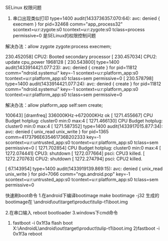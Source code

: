 SELinux 权限问题

1. 串口出现类似打印 type=1400 audit(1433736357.070:64): avc: denied { execmem } for pid=32468 comm="app_process32" scontext=u:r:zygote:s0 tcontext=u:r:zygote:s0 tclass=process permissive=0
   是SELinux的权限控制问题

解决办法：allow zygote zygote:process execmem;

230.452058] CPU2: Booted secondary processor
[  230.457034] CPU2: update cpu_power 1968128
[  230.543800] type=1400 audit(1433914421.077:23): avc: denied { create } for pid=11812 comm="ndroid.systemui" key=-1 scontext=u:r:platform_app:s0 tcontext=u:r:platform_app:s0 tclass=sem permissive=0
[  230.578798] type=1400 audit(1433914421.077:24): avc: denied { create } for pid=11812 comm="ndroid.systemui" key=-1 scontext=u:r:platform_app:s0 tcontext=u:r:platform_app:s0 tclass=sem permissive=0

解决办法：allow platform_app self:sem create;

100643] [dramfreq] 336000KHz->672000KHz ok
[ 1271.455667] CPU Budget hotplug: cluster0 min:0 max:4
[ 1271.466130] CPU Budget hotplug: cluster0 min:0 max:4
[ 1271.587352] type=1400 audit(1433917015.877:34): avc: denied { unix_read unix_write } for pid=1365 comm=4173796E635461736B202333 key=-1 scontext=u:r:untrusted_app:s0 tcontext=u:r:platform_app:s0 tclass=sem permissive=0
[ 1271.702854] CPU Budget hotplug: cluster0 min:0 max:4
[ 1272.074441] CPU3: shutdown
[ 1272.077664] psci: CPU3 killed.
[ 1272.270763] CPU2: shutdown
[ 1272.274794] psci: CPU2 killed.



[   67.143954] type=1400 audit(1433919139.869:15): avc: denied { unix_read unix_write } for pid=7066 comm="ngs.android.pop" key=-1 scontext=u:r:untrusted_app:s0 tcontext=u:r:platform_app:s0 tclass=sem permissive=0


快速刷boot命令
1.在android下编译bootimage
make bootimage -j32
生成的bootimage在 \android\out\target\product\tulip-t1\boot.img

2.在串口输入 reboot bootloader
3.windows下cmd命令
 1) fastboot -i 0x1f3a flash boot X:\AndroidL\android\out\target\product\tulip-t1\boot.img
  2)fastboot -i 0x1f3a reboot
  